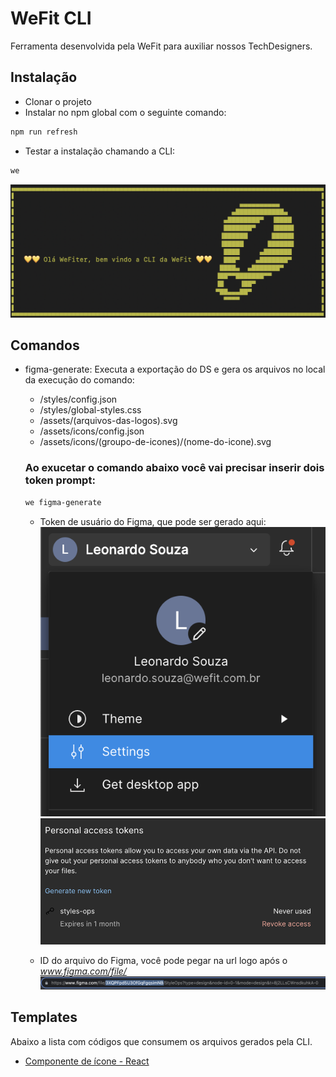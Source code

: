 # WeFit CLI

Ferramenta desenvolvida pela WeFit para auxiliar nossos TechDesigners.

## Instalação

- Clonar o projeto
- Instalar no npm global com o seguinte comando:

```bash
npm run refresh
```

- Testar a instalação chamando a CLI:

```bash
we
```

![We Sucesso](./images/we-success.png)

## Comandos

- figma-generate: Executa a exportação do DS e gera os arquivos no local da execução do comando:

  - /styles/config.json
  - /styles/global-styles.css
  - /assets/(arquivos-das-logos).svg
  - /assets/icons/config.json
  - /assets/icons/(groupo-de-icones)/(nome-do-icone).svg

  ### Ao exucetar o comando abaixo você vai precisar inserir dois token prompt:

  ```bash
  we figma-generate
  ```

  - Token de usuário do Figma, que pode ser gerado aqui:
    ![We Sucesso](./images/user-config.png)
    ![We Sucesso](./images/generate-token.png)

  - ID do arquivo do Figma, você pode pegar na url logo após o *www.figma.com/file/*
    ![We FigmaUrl](./images/figma-url.png)

## Templates

Abaixo a lista com códigos que consumem os arquivos gerados pela CLI.

- [Componente de ícone - React](./templates/Icon/)
